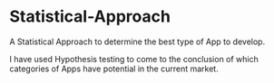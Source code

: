 # Statistical-Approach
A Statistical Approach to determine the best type of App to develop.


I have used Hypothesis testing to come to the conclusion of which categories of Apps have potential in the current market.
